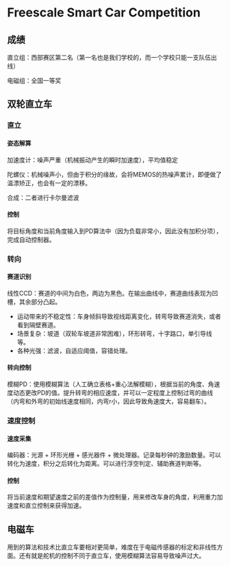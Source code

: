# Freescale Smart Car Competition

## 成绩

直立组：西部赛区第二名（第一名也是我们学校的，而一个学校只能一支队伍出线）

电磁组：全国一等奖



## 双轮直立车

### 直立

#### 姿态解算

加速度计：噪声严重（机械振动产生的瞬时加速度），平均值稳定

陀螺仪：机械噪声小，但由于积分的缘故，会将MEMOS的热噪声累计，即便做了温漂矫正，也会有一定的漂移。

合成：二者进行卡尔曼滤波

#### 控制

将目标角度和当前角度输入到PD算法中（因为负载非常小，因此没有加积分项），完成自动控制器。



### 转向

#### 赛道识别

线性CCD：赛道的中间为白色，两边为黑色。在输出曲线中，赛道曲线表现为凹槽，其余部分凸起。

+ 运动带来的不稳定性：车身倾斜导致视线距离变化，转弯导致赛道消失，或者看到隔壁赛道。
+ 场景复杂：坡道（双轮车坡道非常困难），环形转弯，十字路口，单引导线等。
+ 各种光强：滤波，自适应阈值，容错处理。



#### 转向控制

模糊PD：使用模糊算法（人工确立表格+重心法解模糊），根据当前的角度、角速度动态更改PD的值。提升转弯的相应速度，并可以一定程度上控制过弯的曲线（内弯和外弯的初始线速度相同，内弯r小，因此导致角速度大，容易翻车）。



### 速度控制

#### 速度采集

编码器：光源 + 环形光栅 + 感光器件 + 微处理器。记录每秒钟的激励数量。可以转化为速度，积分之后转化为距离。可以进行浮空判定、辅助赛道判断等。

#### 控制

将当前速度和期望速度之前的差值作为控制量，用来修改车身的角度，利用重力加速度和直立控制来获得加速。



## 电磁车

用到的算法和技术比直立车要相对更简单，难度在于电磁传感器的标定和非线性方面。还有就是舵机的控制不同于直立车，使用模糊算法容易导致噪声过大。